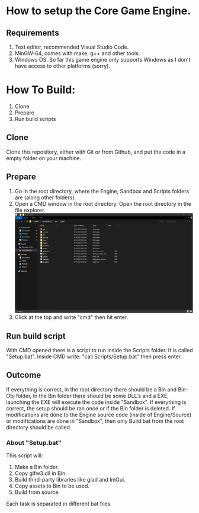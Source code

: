 # How to setup the Core Game Engine.

## Requirements

1. Text editor, recommended Visual Studio Code.
2. MinGW-64, comes with make, g++ and other tools.
3. Windows OS. So far this game engine only supports Windows as I don't have access to other platforms (sorry).

# How To Build:

1. Clone
2. Prepare
3. Run build scripts

## Clone

Clone this repository, either with Git or from Github, and put the code in a empty folder on your machine.

## Prepare

1. Go in the root directory, where the Engine, Sandbox and Scripts folders are (along other folders).
2. Open a CMD window in the root directory. Open the root directory in the file explorer. ![Alt text](Imgs/Explorer.jpg)
3. Click at the top and write "cmd" then hit enter.

## Run build script

With CMD opened there is a script to run inside the Scripts folder. It is called "Setup.bat". Inside CMD write: "call Scripts/Setup.bat" then press enter.

## Outcome

If everything is correct, in the root directory there should be a Bin and Bin-Obj folder, In the Bin folder there should be some DLL's and a EXE, launching the EXE will execute the code inside "Sandbox". If everything is correct, the setup should be ran once or if the Bin folder is deleted. If modifications are done to the Engine source code (inside of Engine/Source) or modifications are done in "Sandbox", then only Build.bat from the root directory should be called.

### About "Setup.bat"

This script will:

1. Make a Bin folder.
2. Copy glfw3.dll in Bin.
3. Build third-party libraries like glad and ImGui.
4. Copy assets to Bin to be used.
5. Build from source.

Each task is separated in different bat files.
